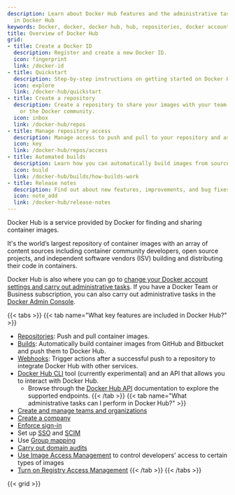 ```yaml
---
description: Learn about Docker Hub features and the administrative tasks available
  in Docker Hub
keywords: Docker, docker, docker hub, hub, repositories, docker account
title: Overview of Docker Hub
grid:
- title: Create a Docker ID
  description: Register and create a new Docker ID.
  icon: fingerprint
  link: /docker-id
- title: Quickstart
  description: Step-by-step instructions on getting started on Docker Hub.
  icon: explore
  link: /docker-hub/quickstart
- title: Create a repository
  description: Create a repository to share your images with your team, customers,
    or the Docker community.
  icon: inbox
  link: /docker-hub/repos
- title: Manage repository access
  description: Manage access to push and pull to your repository and assign permissions.
  icon: key
  link: /docker-hub/repos/access
- title: Automated builds
  description: Learn how you can automatically build images from source code to push to your repositories.
  icon: build
  link: /docker-hub/builds/how-builds-work
- title: Release notes
  description: Find out about new features, improvements, and bug fixes.
  icon: note_add
  link: /docker-hub/release-notes
---
```


Docker Hub is a service provided by Docker for finding and sharing container images.

It's the world’s largest repository of container images with an array of content sources including container community developers, open source projects, and independent software vendors (ISV) building and distributing their code in containers.

Docker Hub is also where you can go to [change your Docker account settings and carry out administrative tasks](/admin/). If you have a Docker Team or Business subscription, you can also carry out administrative tasks in the [Docker Admin Console](https://admin.docker.com).

{{< tabs >}}
{{< tab name="What key features are included in Docker Hub?" >}}
* [Repositories](../docker-hub/repos/index.md): Push and pull container images.
* [Builds](builds/index.md): Automatically build container images from
GitHub and Bitbucket and push them to Docker Hub.
* [Webhooks](webhooks.md): Trigger actions after a successful push
  to a repository to integrate Docker Hub with other services.
* [Docker Hub CLI](https://github.com/docker/hub-tool#readme) tool (currently experimental) and an API that allows you to interact with Docker Hub.
  * Browse through the [Docker Hub API](/docker-hub/api/latest/) documentation to explore the supported endpoints.
{{< /tab >}}
{{< tab name="What administrative tasks can I perform in Docker Hub?" >}}
* [Create and manage teams and organizations](orgs.md)
* [Create a company](../admin/company/new-company.md)
* [Enforce sign-in](../security/for-admins/enforce-sign-in/_index.md)
* Set up [SSO](../security/for-admins/single-sign-on/index.md) and [SCIM](../security/for-admins/scim.md)
* Use [Group mapping](group-mapping.md)
* [Carry out domain audits](domain-audit.md)
* [Use Image Access Management](image-access-management.md) to control developers' access to certain types of images
* [Turn on Registry Access Management](../security/for-admins/registry-access-management.md)
{{< /tab >}}
{{< /tabs >}}

{{< grid >}}
